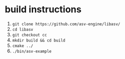 
# build instructions

1. `git clone https://github.com/asv-engine/libasv/`
2. `cd libasv`
3. `git checkout cc`
4. `mkdir build && cd build`
5. `cmake ../`
6. `./bin/asv-example`
